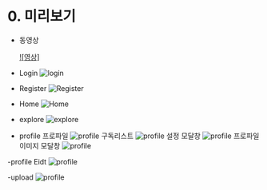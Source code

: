 # 0. 미리보기

- 동영상

  [![영상]](https://www.youtube.com/watch?v=ED4t39CE-lM)

- Login
  ![login](./image/login.png)
- Register
  ![Register](./image/register.png)
- Home
  ![Home](./image/main.png)
- explore
  ![explore](./image/explore.png)
- profile
  프로파일
  ![profile](./image/profile.png)
  구독리스트
  ![profile](./image/followList.png)
  설정 모달창
  ![profile](./image/profileSettingModal.png)
  프로파일 이미지 모달창
  ![profile](./image/profileModal.png)

-profile Eidt
![profile](./image/profileEdit.png)

-upload
![profile](./image/upload.png)
